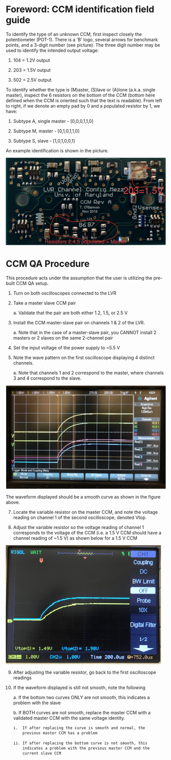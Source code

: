 Foreword: CCM identification field guide
========================================

To identify the type of an unknown CCM, first inspect closely the potentiometer (POT-1). There is a 'B' logo, several arrows for benchmark points, and a 3-digit number (see picture). The three digit number may be used to identify the intended output voltage:

1. 104 = 1.2V output

2. 203 = 1.5V output

3. 502 = 2.5V output

To identify whether the type is (M)aster, (S)lave or (A)lone (a.k.a. single master), inspect the 6 resistors on the bottom of the CCM (bottom here defined when the CCM is oriented such that the text is readable). From left to right, if we denote an empty pad by 0 and a populated resistor by 1, we have:

1. Subtype A, single master - \[0,0,0,1,1,0\]

2. Subtype M, master - \[0,1,0,1,1,0\]

3. Subtype S, slave - \[1,0,1,0,0,1\]

An example identification is shown in the picture.

![Example of identifying features on 15M CCM](ccm_id.jpeg)

CCM QA Procedure
================

This procedure acts under the assumption that the user is utilizing the
pre-built CCM QA setup.

1.  Turn on both oscilloscopes connected to the LVR

2.  Take a master slave CCM pair

    a.  Validate that the pair are both either 1.2, 1.5, or 2.5 V

3.  Install the CCM master-slave pair on channels 1 & 2 of the LVR.

    a. Note that in the case of a master-slave pair, you CANNOT install 2 masters or 2 slaves 
    on the same 2-channel pair

4.  Set the input voltage of the power supply to \~5.5 V

5.  Note the wave pattern on the first oscilloscope displaying 4
    distinct channels.

    a.  Note that channels 1 and 2 correspond to the master, where
        channels 3 and 4 correspond to the slave.

![](ccmqa1.png)

The waveform displayed should be a smooth curve as shown in the figure above.

7.  Locate the variable resistor on the master CCM, and note the voltage
    reading on channel 1 of the second oscilloscope, denoted Vtop.

8.  Adjust the variable resistor so the voltage reading of channel 1
    corresponds to the voltage of the CCM (i.e. a 1.5 V CCM should have
    a channel reading of \~1.5 V) as shown below for a 1.5 V CCM

![](ccmqa2.png)

9.  After adjusting the variable resistor, go back to the first
    oscilloscope readings

10. If the waveform displayed is still not smooth, note the following

    a.  If the bottom two curves ONLY are not smooth, this indicates a
        problem with the slave

    b.  If BOTH curves are not smooth, replace the master CCM with a
        validated master CCM with the same voltage identity.

        i.  If after replacing the curve is smooth and normal, the
            previous master CCM has a problem

        ii. If after replacing the bottom curve is not smooth, this
            indicates a problem with the previous master CCM and the
            current slave CCM
